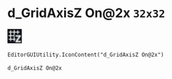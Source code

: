 # d_GridAxisZ On@2x `32x32`
<img src="/img/d_GridAxisZ%20On.png" width=32 height=32>

``` CSharp
EditorGUIUtility.IconContent("d_GridAxisZ On@2x")
```
```
d_GridAxisZ On@2x
```
